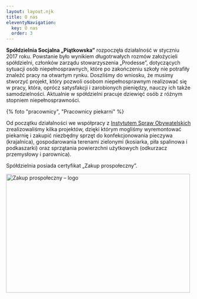 ```yaml
---
layout: layout.njk
title: O nas
eleventyNavigation:
  key: O nas
  order: 3
---
```


**Spółdzielnia Socjalna „Piątkowska”** rozpoczęła działalność w styczniu 2017 roku. Powstanie było wynikiem długotrwałych rozmów założycieli spółdzielni, członków zarządu stowarzyszenia „Prodesse”, dotyczących sytuacji osób niepełnosprawnych, które po zakończeniu szkoły nie potrafiły znaleźć pracy na otwartym rynku. Doszliśmy do wniosku, że musimy stworzyć projekt, który pozwoli osobom niepełnosprawnym realizować się w pracy, która, oprócz satysfakcji i zarobionych pieniędzy, nauczy ich także samodzielności. Aktualnie w spółdzielni pracuje dziewięć osób z różnym stopniem niepełnosprawności.

{% foto "pracownicy", "Pracownicy piekarni" %}

Od początku działalności we współpracy z [Instytutem Spraw Obywatelskich](https://instytutsprawobywatelskich.pl/) zrealizowaliśmy kilka projektów, dzięki którym mogliśmy wyremontować piekarnię i zakupić niezbędny sprzęt do konfekcjonowania pieczywa (krajalnica), gospodarowania terenami zielonymi (kosiarka, piła spalinowa i podkaszarki) oraz sprzątania powierzchni użytkowych (odkurzacz przemysłowy i parownica).

Spółdzielnia posiada certyfikat „Zakup prospołeczny”.

<img src="/img/zakup-prospoleczny.png" srcset="/img/zakup-prospoleczny.png 500w, /img/zakup-prospoleczny-xl.png 1000w" sizes="(min-width: 501px) 500px, 100vw" alt="Zakup prospołeczny – logo" class="bez-cienia" width="500" height="323" loading="lazy">